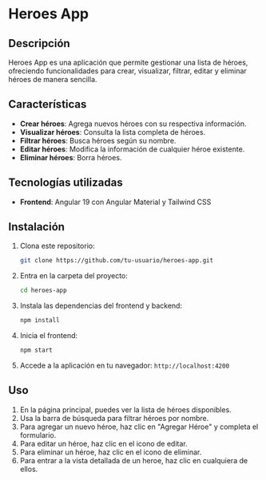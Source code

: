# Heroes App

## Descripción
Heroes App es una aplicación que permite gestionar una lista de héroes, ofreciendo funcionalidades para crear, visualizar, filtrar, editar y eliminar héroes de manera sencilla.

## Características
- **Crear héroes**: Agrega nuevos héroes con su respectiva información.
- **Visualizar héroes**: Consulta la lista completa de héroes.
- **Filtrar héroes**: Busca héroes según su nombre.
- **Editar héroes**: Modifica la información de cualquier héroe existente.
- **Eliminar héroes**: Borra héroes.

## Tecnologías utilizadas
- **Frontend**: Angular 19 con Angular Material y Tailwind CSS

## Instalación
1. Clona este repositorio:
   ```bash
   git clone https://github.com/tu-usuario/heroes-app.git
   ```
2. Entra en la carpeta del proyecto:
   ```bash
   cd heroes-app
   ```
3. Instala las dependencias del frontend y backend:
   ```bash
   npm install
   ```
4. Inicia el frontend:
   ```bash
   npm start
   ```
5. Accede a la aplicación en tu navegador: `http://localhost:4200`

## Uso
1. En la página principal, puedes ver la lista de héroes disponibles.
2. Usa la barra de búsqueda para filtrar héroes por nombre.
3. Para agregar un nuevo héroe, haz clic en "Agregar Héroe" y completa el formulario.
4. Para editar un héroe, haz clic en el icono de editar.
5. Para eliminar un héroe, haz clic en el icono de eliminar.
6. Para entrar a la vista detallada de un heroe, haz clic en cualquiera de ellos.

